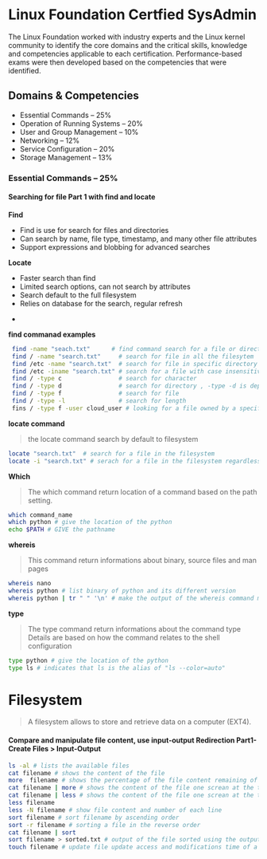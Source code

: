 # Linux Foundation Certfied SysAdmin
The Linux Foundation worked with industry experts and the Linux kernel community to identify the core domains and the critical skills, knowledge and competencies applicable to each certification. Performance-based exams were then developed based on the competencies that were identified.

## Domains & Competencies
- Essential Commands – 25%
- Operation of Running Systems – 20%
- User and Group Management – 10%
- Networking – 12%
- Service Configuration – 20%
- Storage Management – 13%

### Essential Commands – 25%

#### Searching for file Part 1 with find and locate
**Find**
- Find is use for search for files and directories
- Can search by name, file type, timestamp, and many other file attributes
- Support expressions and blobbing for advanced searches

**Locate**
- Faster search than find
- Limited search options, can not search by attributes
- Search default to the full filesystem
- Relies on database for the search, regular refresh
*
**find commanad examples**
```sh
 find -name "seach.txt"      # find command search for a file or directories in the current directory
 find / -name "search.txt"     # search for file in all the filesytem
 find /etc -name "search.txt"  # search for file in specific directory
 find /etc -iname "search.txt" # search for a file with case insensitivity
 find / -type c                # search for character
 find / -type d                # search for directory , -type -d is depreceated and is replace by -depth
 find / -type f                # search for file
 find / -type -l               # search for length 
 fins / -type f -user cloud_user # looking for a file owned by a specific user here cloud_user
```

**locate command**
> the locate command search by default to filesystem
```sh
locate "search.txt"  # search for a file in the filesystem
locate -i "search.txt" # serach for a file in the filesystem regardless the case
```

**Which**
> The which command return location of a command based on the path setting.
```sh
which command_name
which python # give the location of the python 
echo $PATH # GIVE the pathname
```

**whereis**
> This command return informations about binary, source files and man pages
```sh
whereis nano
whereis python # list binary of python and its different version
whereis python | tr " " '\n' # make the output of the whereis command more readable, tr means translate
```
**type**
> The type command return informations about the command type
> Details are based on how the command relates to the shell configuration
```sh
type python # give the location of the python
type ls # indicates that ls is the alias of "ls --color=auto"
```

# Filesystem
> A filesystem allows to store and retrieve data on a computer (EXT4). 

#### Compare and manipulate file content, use input-output Redirection Part1- Create Files > Input-Output

```sh
ls -al # lists the available files
cat filename # shows the content of the file
more  filename # shows the percentage of the file content remaining of the screen
cat filename | more # shows the content of the file one screan at the time
cat filename | less # shows the content of the file one screan at the time or line at the time
less filename
less -N filename # show file content and number of each line
sort filename # sort filename by ascending order
sort -r filename # sorting a file in the reverse order
cat filename | sort
sort filename > sorted.txt # output of the file sorted using the output redirection
touch filename # update file update access and modifications time of a file 
```
